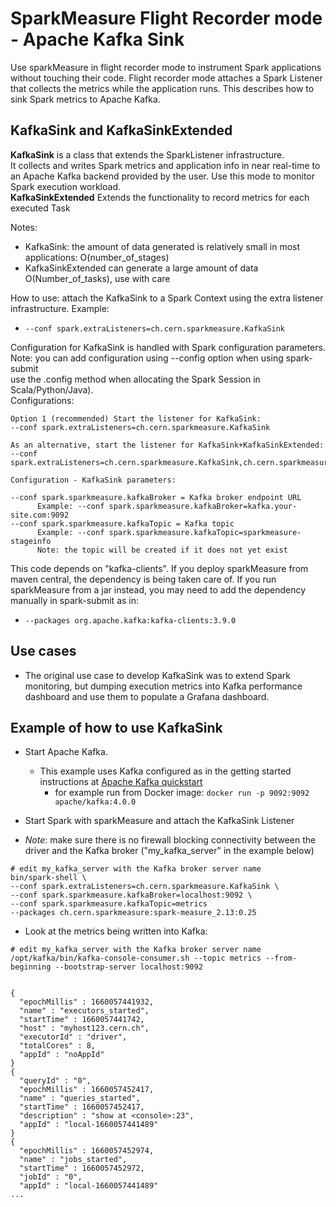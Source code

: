 # SparkMeasure Flight Recorder mode - Apache Kafka Sink

Use sparkMeasure in flight recorder mode to instrument Spark applications without touching their code.
Flight recorder mode attaches a Spark Listener that collects the metrics while the application runs.
This describes how to sink Spark metrics to Apache Kafka.

## KafkaSink and KafkaSinkExtended 

**KafkaSink** is a class that extends the SparkListener infrastructure.  
It collects and writes Spark metrics and application info in near real-time to an Apache Kafka backend
provided by the user. Use this mode to monitor Spark execution workload.  
**KafkaSinkExtended** Extends the functionality to record metrics for each executed Task  

Notes:
- KafkaSink: the amount of data generated is relatively small in most applications: O(number_of_stages)
- KafkaSinkExtended can generate a large amount of data O(Number_of_tasks), use with care
  
How to use: attach the KafkaSink to a Spark Context using the extra listener infrastructure. Example:
  - `--conf spark.extraListeners=ch.cern.sparkmeasure.KafkaSink`
  
Configuration for KafkaSink is handled with Spark configuration parameters.  
Note: you can add configuration using --config option when using spark-submit  
use the .config method when allocating the Spark Session in Scala/Python/Java).  
Configurations:  
 ```
Option 1 (recommended) Start the listener for KafkaSink: 
--conf spark.extraListeners=ch.cern.sparkmeasure.KafkaSink

As an alternative, start the listener for KafkaSink+KafkaSinkExtended:
--conf spark.extraListeners=ch.cern.sparkmeasure.KafkaSink,ch.cern.sparkmeasure.KafkaSinkExtended

Configuration - KafkaSink parameters:

--conf spark.sparkmeasure.kafkaBroker = Kafka broker endpoint URL
       Example: --conf spark.sparkmeasure.kafkaBroker=kafka.your-site.com:9092
--conf spark.sparkmeasure.kafkaTopic = Kafka topic
       Example: --conf spark.sparkmeasure.kafkaTopic=sparkmeasure-stageinfo
       Note: the topic will be created if it does not yet exist
```

This code depends on "kafka-clients". If you deploy sparkMeasure from maven central,
the dependency is being taken care of.
If you run sparkMeasure from a jar instead, you may need to add the dependency manually
in spark-submit as in:
 - `--packages org.apache.kafka:kafka-clients:3.9.0`

## Use cases

- The original use case to develop KafkaSink was to extend Spark monitoring, but dumping execution metrics into Kafka 
  performance dashboard and use them to populate a Grafana dashboard.


## Example of how to use KafkaSink

- Start Apache Kafka. 
  - This example uses Kafka configured as in the getting started instructions at
    [Apache Kafka quickstart](https://kafka.apache.org/quickstart)
    - for example run from Docker image: `docker run -p 9092:9092 apache/kafka:4.0.0`

- Start Spark with sparkMeasure and attach the KafkaSink Listener
   
- *Note*: make sure there is no firewall blocking connectivity between the driver and
     the Kafka broker ("my_kafka_server" in the example below)
```
# edit my_kafka_server with the Kafka broker server name
bin/spark-shell \
--conf spark.extraListeners=ch.cern.sparkmeasure.KafkaSink \
--conf spark.sparkmeasure.kafkaBroker=localhost:9092 \
--conf spark.sparkmeasure.kafkaTopic=metrics
--packages ch.cern.sparkmeasure:spark-measure_2.13:0.25
```

- Look at the metrics being written into Kafka:
```
# edit my_kafka_server with the Kafka broker server name
/opt/kafka/bin/kafka-console-consumer.sh --topic metrics --from-beginning --bootstrap-server localhost:9092


{
  "epochMillis" : 1660057441932,
  "name" : "executors_started",
  "startTime" : 1660057441742,
  "host" : "myhost123.cern.ch",
  "executorId" : "driver",
  "totalCores" : 8,
  "appId" : "noAppId"
}
{
  "queryId" : "0",
  "epochMillis" : 1660057452417,
  "name" : "queries_started",
  "startTime" : 1660057452417,
  "description" : "show at <console>:23",
  "appId" : "local-1660057441489"
}
{
  "epochMillis" : 1660057452974,
  "name" : "jobs_started",
  "startTime" : 1660057452972,
  "jobId" : "0",
  "appId" : "local-1660057441489"
...
